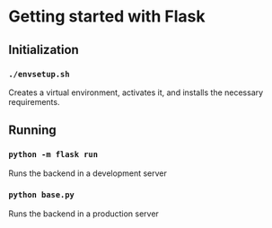 # Getting started with Flask

## Initialization

### `./envsetup.sh`

Creates a virtual environment, activates it, and installs the necessary requirements.

## Running

### `python -m flask run`

Runs the backend in a development server

### `python base.py`

Runs the backend in a production server
